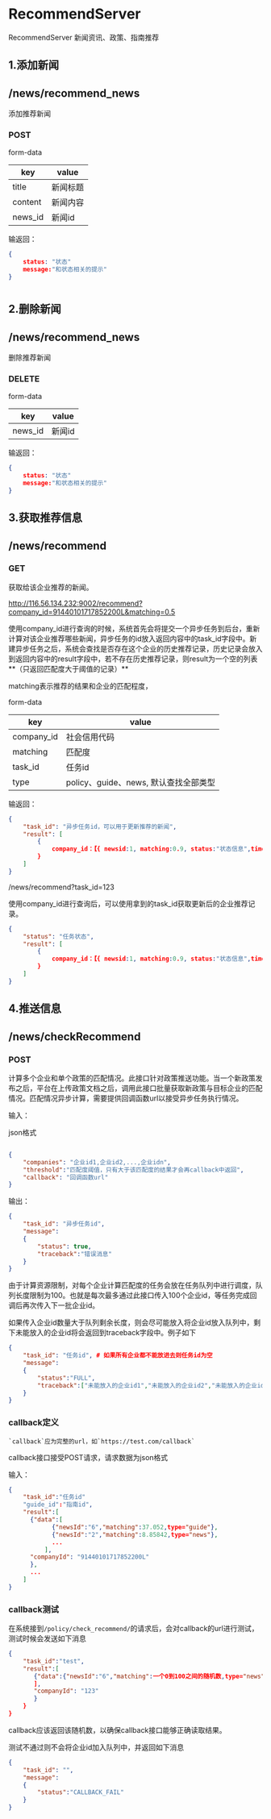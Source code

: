# RecommendServer
RecommendServer  新闻资讯、政策、指南推荐



1.添加新闻
--------------

## /news/recommend_news

添加推荐新闻

### POST

form-data

| key     | value    |
| ------- | -------- |
| title   | 新闻标题 |
| content   | 新闻内容 |
| news_id | 新闻id   |

输返回：

```json
{
    status: "状态"
    message:"和状态相关的提示"
}
```



# 




2.删除新闻
--------------

## /news/recommend_news

删除推荐新闻


### DELETE


form-data

| key     | value    |
| ------- | -------- |
| news_id | 新闻id   |

输返回：

```json
{
    status: "状态"
    message:"和状态相关的提示"
}
```



3.获取推荐信息
--------------

##  /news/recommend


### GET

获取给该企业推荐的新闻。

http://116.56.134.232:9002/recommend?company_id=91440101717852200L&matching=0.5

使用company_id进行查询的时候，系统首先会将提交一个异步任务到后台，重新计算对该企业推荐哪些新闻，异步任务的id放入返回内容中的task_id字段中。新建异步任务之后，系统会查找是否存在这个企业的历史推荐记录，历史记录会放入到返回内容中的result字段中，若不存在历史推荐记录，则result为一个空的列表**（只返回匹配度大于阈值的记录）**

matching表示推荐的结果和企业的匹配程度，


form-data

| key     | value    |
| ------- | -------- |
| company_id | 社会信用代码   |
| matching | 匹配度   |
| task_id | 任务id   |
| type | policy、guide、news, 默认查找全部类型   |

输返回：

```json
{
    "task_id": "异步任务id，可以用于更新推荐的新闻",
    "result": [
        {
            company_id：【{ newsid:1, matching:0.9, status:"状态信息",time: "推荐时间", type="news"},{ newsid:2, matching:0.9, status:"状态信息",time: "推荐时间",type="guide" },】
        }
    ]
}
```

/news/recommend?task_id=123

使用company_id进行查询后，可以使用拿到的task_id获取更新后的企业推荐记录。

```json
{
    "status": "任务状态",
    "result": [
        {
            company_id：【{ newsid:1, matching:0.9, status:"状态信息",time: "推荐时间",type="guide"},{ newsid:2, matching:0.9, status:"状态信息",time: "推荐时间",type="news" },】
        }
    ]
}
```



4.推送信息
--------------

##  /news/checkRecommend


### POST
计算多个企业和单个政策的匹配情况。此接口针对政策推送功能。当一个新政策发布之后，平台在上传政策文档之后，调用此接口批量获取新政策与目标企业的匹配情况。匹配情况异步计算，需要提供回调函数url以接受异步任务执行情况。

输入：

json格式
```json

{
    "companies": "企业id1,企业id2,...,企业idn",
    "threshold":"匹配度阈值，只有大于该匹配度的结果才会再callback中返回",
    "callback": "回调函数url"
}
```
输出：
```json
{
    "task_id": "异步任务id",
    "message":
    {
        "status": true,
        "traceback":"错误消息"
    }
}
```

由于计算资源限制，对每个企业计算匹配度的任务会放在任务队列中进行调度，队列长度限制为100。也就是每次最多通过此接口传入100个企业id，等任务完成回调后再次传入下一批企业id。

如果传入企业id数量大于队列剩余长度，则会尽可能放入将企业id放入队列中，剩下未能放入的企业id将会返回到traceback字段中。例子如下
```json
{
    "task_id": "任务id", # 如果所有企业都不能放进去则任务id为空
    "message":
    {
        "status":"FULL",
        "traceback":["未能放入的企业id1","未能放入的企业id2","未能放入的企业id3"]
    }
}

```



### callback定义

```
`callback`应为完整的url，如`https://test.com/callback`
```

callback接口接受POST请求，请求数据为json格式

输入：

```json
{
    "task_id":"任务id"
    "guide_id":"指南id",
    "result":[
      {"data":[
            {"newsId":"6","matching":37.052,type="guide"},
            {"newsId":"2","matching":8.85842,type="news"},
            ...
          ],
      "companyId": "91440101717852200L"
      },
      ...
    ]
}
```

### callback测试

在系统接到`/policy/check_recommend/`的请求后，会对callback的url进行测试，测试时候会发送如下消息

```json
{
    "task_id":"test",
    "result":[
       {"data":{"newsId":"6","matching":一个0到100之间的随机数,type="news"}
       ],
       "companyId": "123"
       }
    }
}
```

callback应该返回该随机数，以确保callback接口能够正确读取结果。

测试不通过则不会将企业id加入队列中，并返回如下消息

```json
{
    "task_id": "", 
    "message":
    {
        "status":"CALLBACK_FAIL"
    }
}
```



